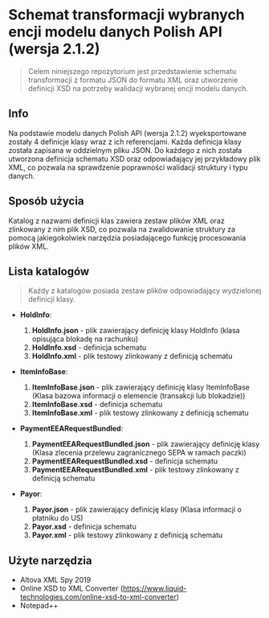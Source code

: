 # Schemat transformacji wybranych encji modelu danych Polish API (wersja 2.1.2)

> Celem niniejszego repozytorium jest przedstawienie schematu transformacji z formatu JSON do formatu XML oraz utworzenie definicji XSD na potrzeby walidacji wybranej encji modelu danych. 


## Info 
Na podstawie modelu danych Polish API (wersja 2.1.2) wyeksportowane zostały 4 definicje klasy wraz z ich referencjami. Każda definicja klasy została zapisana w oddzielnym pliku JSON. Do każdego z nich została utworzona definicja schematu XSD oraz odpowiadający jej przykładowy plik XML, co pozwala na sprawdzenie poprawności walidacji struktury i typu danych. 


## Sposób użycia
Katalog z nazwami definicji klas zawiera zestaw plików XML oraz zlinkowany z nim plik XSD, co pozwala na zwalidowanie struktury za pomocą jakiegokolwiek narzędzia posiadającego funkcję procesowania plików XML. 

## Lista katalogów 

> Każdy z katalogów posiada zestaw plików odpowiadający wydzielonej definicji klasy. 

* **HoldInfo**:
  1. **HoldInfo.json** - plik zawierający definicję klasy HoldInfo (klasa opisująca blokadę na rachunku)
  2. **HoldInfo.xsd** - definicja schematu  
  3. **HoldInfo.xml** - plik testowy zlinkowany z definicją schematu
  
  
* **ItemInfoBase**:
  1. **ItemInfoBase.json** - plik zawierający definicję klasy ItemInfoBase (Klasa bazowa informacji o elemencie (transakcji lub blokadzie))
  2. **ItemInfoBase.xsd** - definicja schematu
  3. **ItemInfoBase.xml** - plik testowy zlinkowany z definicją schematu
  
  
* **PaymentEEARequestBundled**:
  1. **PaymentEEARequestBundled.json** - plik zawierający definicję klasy (Klasa zlecenia przelewu zagranicznego SEPA w ramach paczki)
  2. **PaymentEEARequestBundled.xsd** - definicja schematu
  3. **PaymentEEARequestBundled.xml** - plik testowy zlinkowany z definicją schematu


* **Payor**:
  1. **Payor.json** - plik zawierający definicję klasy (Klasa informacji o płatniku do US)
  2. **Payor.xsd** - definicja schematu
  3. **Payor.xml** - plik testowy zlinkowany z definicją schematu


## Użyte narzędzia

* Altova XML Spy 2019
* Online XSD to XML Converter (https://www.liquid-technologies.com/online-xsd-to-xml-converter)
* Notepad++


